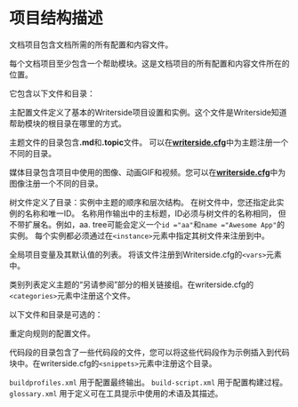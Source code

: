 # 项目结构描述

文档项目包含文档所需的所有配置和内容文件。

每个文档项目至少包含一个帮助模块。这是文档项目的所有配置和内容文件所在的位置。

它包含以下文件和目录：

<procedure title="writerside.cfg" id="writerside_cfg">
    <p>主配置文件定义了基本的Writerside项目设置和实例。这个文件是Writerside知道帮助模块的根目录在哪里的方式。</p>
</procedure>

<procedure title="topics/" id="topics_">
    <p>
        主题文件的目录包含<b>.md</b>和<b>.topic</b>文件。
        可以在<b><a href="#writerside_cfg">writerside.cfg</a></b>中为主题注册一个不同的目录。
    </p>
</procedure>


<procedure title="images/" id="images_">
    <p>
        媒体目录包含项目中使用的图像、动画GIF和视频。您可以在<b><a href="#writerside_cfg">writerside.cfg</a></b>中为图像注册一个不同的目录。
    </p>
</procedure>

<procedure title="hi.tree" id="hi_tree">
    <p>
        树文件定义了目录：实例中主题的顺序和层次结构。
        在树文件中，您还指定此实例的名称和唯一ID。
        名称用作输出中的主标题，ID必须与树文件的名称相同，
        但不带扩展名。例如，aa. tree可能会定义一个<code>id ="aa"</code>和<code>name ="Awesome App"</code>的实例。
        每个实例都必须通过在<code>&lt;instance&gt;</code>元素中指定其树文件来注册到<b><a href="#writerside_cfg"></a></b>中。
    </p>
</procedure>
<procedure title="v.list" id="v_list">
    <p>全局项目变量及其默认值的列表。 将该文件注册到Writerside.cfg的<code>&lt;vars&gt;</code>元素中。</p>
</procedure>
<procedure title="c.list" id="c_list">
    <p>类别列表定义主题的“另请参阅”部分的相关链接组。在writerside.cfg的<code>&lt;categories&gt;</code>元素中注册这个文件。
    </p>
</procedure>
以下文件和目录是可选的：

<procedure title="redirection-rules.xml" id="redirection-rules.xml">
    <p>重定向规则的配置文件。</p>
</procedure>

<procedure title="code-snippets/" id="code-snippets_">
    <p>代码段的目录包含了一些代码段的文件，您可以将这些代码段作为示例插入到代码块中。在writerside.cfg的<code>&lt;snippets&gt;</code>元素中注册这个目录。
    </p>
</procedure>
<procedure title="cfg/" id="cfg_">
    <step><code>buildprofiles.xml</code> 用于配置最终输出。</step>
    <step><code>build-script.xml</code> 用于配置构建过程。</step>
    <step><code>glossary.xml</code> 用于定义可在工具提示中使用的术语及其描述。</step>
</procedure>
  

        

        